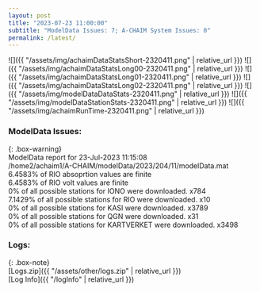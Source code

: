 ```yaml
---
layout: post
title: "2023-07-23 11:00:00"
subtitle: "ModelData Issues: 7; A-CHAIM System Issues: 0"
permalink: /latest/
---
```


![]({{ "/assets/img/achaimDataStatsShort-2320411.png" | relative_url }})
![]({{ "/assets/img/achaimDataStatsLong00-2320411.png" | relative_url }})
![]({{ "/assets/img/achaimDataStatsLong01-2320411.png" | relative_url }})
![]({{ "/assets/img/achaimDataStatsLong02-2320411.png" | relative_url }})
![]({{ "/assets/img/modelDataDataStats-2320411.png" | relative_url }})
![]({{ "/assets/img/modelDataStationStats-2320411.png" | relative_url }})
![]({{ "/assets/img/achaimRunTime-2320411.png" | relative_url }})


### ModelData Issues:  
  
{: .box-warning}  
 ModelData report for 23-Jul-2023 11:15:08   
 /home2/achaim1/A-CHAIM/modelData/2023/204/11/modelData.mat   
 6.4583% of RIO absoprtion values are finite   
 6.4583% of RIO volt values are finite   
 0% of all possible stations for IONO were downloaded. x784   
 7.1429% of all possible stations for RIO were downloaded. x10   
 0% of all possible stations for KASI were downloaded. x3789   
 0% of all possible stations for QGN were downloaded. x31   
 0% of all possible stations for KARTVERKET were downloaded. x3498   
  


### Logs:  
  
{: .box-note}  
[Logs.zip]({{ "/assets/other/logs.zip" | relative_url }})  
[Log Info]({{ "/logInfo" | relative_url }})  
